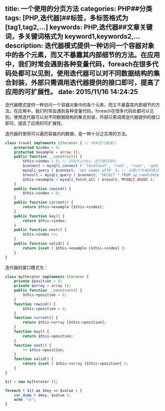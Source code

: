 title: 一个使用的分页方法
categories: PHP##分类
tags: [PHP,迭代器]##标签，多标签格式为 [tag1,tag2,...]
keywords: PHP,迭代器##文章关键词，多关键词格式为 keyword1,keywords2,...
description: 迭代器模式提供一种访问一个容器对象中的各个元素，而又不暴露其内部细节的方法。在应用中，我们时常会遇到各种变量代码，foreach在很多代码处都可以见到，使用迭代器可以对不同数据结构的集合封装，外部只需调用迭代器提供的接口即可，提高了应用的可扩展性。
date: 2015/11/16 14:24:25 
---
迭代器模式提供一种访问一个容器对象中的各个元素，而又不暴露其内部细节的方法。在应用中，我们时常会遇到各种变量代码，foreach在很多代码处都可以见到，使用迭代器可以对不同数据结构的集合封装，外部只需调用迭代器提供的接口即可，提高了应用的可扩展性。

迭代器的使用可以遍历容器内的数据，是一种十分之实用的方法。

<!--more-->

``` php
class travel implements \Iterator { // 继承迭代器接口
	protected $index = 0;
	protected $example = array ();
	public function __construct() {
		$this->index = 0; // 初始化index，迭代器初始化
		$connect = mysqli_connect ( 'localhost', 'root', 'root', 'sphr' ) or die ( 'can not connect' );
		mysqli_query ( $connect, 'set names utf8' ); // 设置utf8编码模式，防止乱码
		$result = mysqli_query ( $connect, 'SELECT * FROM sp_candidate' );
		$this->example = mysqli_fetch_all ( $result, MYSQLI_ASSOC );
	}
	public function rewind() {
		$this->index = 0;
	}
	public function current() {
		return $this->example [$this->index];
	}
	public function key() {
		return $this->index;
	}
	public function next() {
		$this->index ++;
	}
	public function valid() {
		return isset ( $this->example [$this->index] );
	}
}
``` 
迭代器的接口模式为：
``` php
class myIterator implements Iterator {
	private $position = 0;
	private $array = array ();
	public function __construct() {
		$this->position = 0;
	}
	function rewind() {
		$this->position = 0;
	}
	function current() {
		return $this->array [$this->position];
	}
	function key() {
		return $this->position;
	}
	function next() {
		++ $this->position;
	}
	function valid() {
		return isset ( $this->array [$this->position] );
	}
}

$it = new myIterator ();

foreach ( $it as $key => $value ) {
	var_dump ( $key, $value );
	echo "\n";
}
``` 
